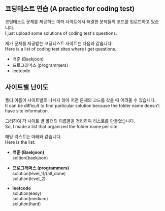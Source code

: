 ## 코딩테스트 연습 (A practice for coding test)

코딩테스트 문제를 제공하는 여러 사이트에서 해결한 문제들의 코드를 업로드하고 있습니다.  
I just upload some solutions of coding test's questions.

제가 문제를 제공받는 코딩테스트 사이트는 다음과 같습니다.  
Here is a list of coding test sites where i get questions.

- 백준 (Baekjoon)
- 프로그래머스 (programmers)
- leetcode

## 사이트별 난이도

폴더 이름이 사이트별로 나뉘지 않아 어떤 문제의 코드를 찾을 때 어려울 수 있습니다.  
It can be difficult to find particular solution because the folder name doesn't have site information.

그리하여 각 사이트 별 폴더의 이름들을 정리하여 리스트를 만들었습니다.  
So, I made a list that organized the folder name per site.

해당 리스트는 아래와 같습니다.  
Here is the list.

- **백준 (Baekjoon)**  
  soltion(baekjoon)

- **프로그래머스 (programmers)**  
  solution(level_1)/(all_done)  
  solution(level_2)

- **leetcode**  
  solution(easy)  
  solution(medium)  
  solution(hard)
